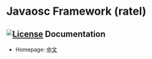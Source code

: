 Javaosc Framework (ratel)
================================================
[![License](https://img.shields.io/badge/license-Apache%202-4EB1BA.svg)](https://www.apache.org/licenses/LICENSE-2.0.html)
Documentation
---------------------

- Homepage:  [中文](http://javaosc-projects.github.io/javaosc-framework/)
